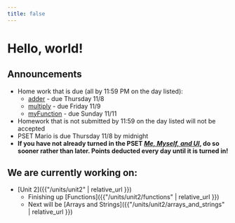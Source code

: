 ```yaml
---
title: false
---
```


# Hello, world!

## Announcements
  - Home work that is due (all by 11:59 PM on the day listed):
    - <a href="https://lab.cs50.io/Candib80/cs50labs/c/adder" target="_blank">adder</a> - due Thursday 11/8
    - <a href="https://lab.cs50.io/Candib80/cs50labs/c/mult" target="_blank">multiply</a> - due Friday 11/9
    - <a href="https://lab.cs50.io/Candib80/cs50labs/c/myFunction" target="_blank">myFunction</a> - due Sunday 11/11
  - Homework that is not submitted by 11:59 on the day listed will not be accepted
  - PSET Mario is due Thursday 11/8 by midnight
  - **If you have not already turned in the PSET *<a href="https://docs.cs50.net/2018/ap/problems/ui/ui.html" target="_blank">Me, Myself, and UI</a>*, do so sooner rather than later. Points deducted every day until it is turned in!**
  
  
## We are currently working on:
* [Unit 2]({{"/units/unit2" | relative_url }})
  * Finishing up [Functions]({{"/units/unit2/functions" | relative_url }})
  * Next will be [Arrays and Strings]({{"/units/unit2/arrays_and_strings" | relative_url }})


<!--
This is CS50 AP, Harvard University's introduction to the intellectual enterprises of computer science and the art of programming for students in high school, which satisfies the College Board's new AP CS Principles curriculum framework.
-->
<!--
<iframe src="https://www.youtube.com/embed/tZxLMIk_SaY?playlist=GAB6Gm7pTTA"></iframe>
-->
